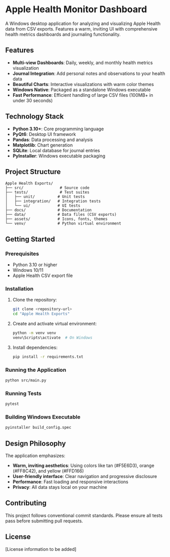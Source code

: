 # Apple Health Monitor Dashboard

A Windows desktop application for analyzing and visualizing Apple Health data from CSV exports. Features a warm, inviting UI with comprehensive health metrics dashboards and journaling functionality.

## Features

- **Multi-view Dashboards**: Daily, weekly, and monthly health metrics visualization
- **Journal Integration**: Add personal notes and observations to your health data
- **Beautiful Charts**: Interactive visualizations with warm color themes
- **Windows Native**: Packaged as a standalone Windows executable
- **Fast Performance**: Efficient handling of large CSV files (100MB+ in under 30 seconds)

## Technology Stack

- **Python 3.10+**: Core programming language
- **PyQt6**: Desktop UI framework
- **Pandas**: Data processing and analysis
- **Matplotlib**: Chart generation
- **SQLite**: Local database for journal entries
- **PyInstaller**: Windows executable packaging

## Project Structure

```
Apple Health Exports/
├── src/                # Source code
├── tests/              # Test suites
│   ├── unit/          # Unit tests
│   ├── integration/   # Integration tests
│   └── ui/            # UI tests
├── docs/              # Documentation
├── data/              # Data files (CSV exports)
├── assets/            # Icons, fonts, themes
└── venv/              # Python virtual environment
```

## Getting Started

### Prerequisites

- Python 3.10 or higher
- Windows 10/11
- Apple Health CSV export file

### Installation

1. Clone the repository:
   ```bash
   git clone <repository-url>
   cd "Apple Health Exports"
   ```

2. Create and activate virtual environment:
   ```bash
   python -m venv venv
   venv\Scripts\activate  # On Windows
   ```

3. Install dependencies:
   ```bash
   pip install -r requirements.txt
   ```

### Running the Application

```bash
python src/main.py
```

### Running Tests

```bash
pytest
```

### Building Windows Executable

```bash
pyinstaller build_config.spec
```

## Design Philosophy

The application emphasizes:
- **Warm, inviting aesthetics**: Using colors like tan (#F5E6D3), orange (#FF8C42), and yellow (#FFD166)
- **User-friendly interface**: Clear navigation and progressive disclosure
- **Performance**: Fast loading and responsive interactions
- **Privacy**: All data stays local on your machine

## Contributing

This project follows conventional commit standards. Please ensure all tests pass before submitting pull requests.

## License

[License information to be added]